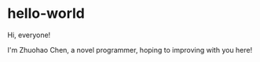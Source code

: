 # hello-world

Hi, everyone!

I'm Zhuohao Chen, a novel programmer, hoping to improving with you here!
